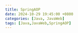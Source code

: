 ```yaml
---
title: SpringAOP
date: 2024-10-29 19:45:00 +0800
categories: [Java, JavaWeb]
tags: [Java,JavaWeb,SpringAOP]
---
```




